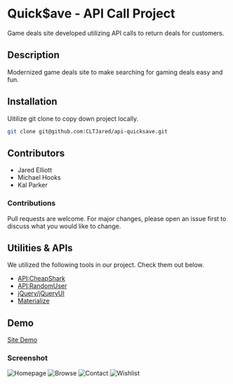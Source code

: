 # Quick$ave - API Call Project
Game deals site developed utilizing API calls to return deals for customers.

## Description
Modernized game deals site to make searching for gaming deals easy and fun.


## Installation
Uitilize git clone to copy down project locally.
```bash
git clone git@github.com:CLTJared/api-quicksave.git
```

## Contributors
* Jared Elliott
* Michael Hooks
* Kal Parker

### Contributions
Pull requests are welcome. For major changes, please open an issue first to discuss what you would like to change.

## Utilities & APIs
We utilized the following tools in our project. Check them out below.
* [API:CheapShark](https://apidocs.cheapshark.com/)
* [API:RandomUser](https://randomuser.me)
* [jQuery/jQueryUI](https://jquery.com)
* [Materialize](https://materializecss.com/)

## Demo
[Site Demo](https://kalleepar.github.io/GroupProject1/home.html)

### Screenshot

![Homepage](https://github.com/kalleepar/GroupProject1/blob/ba34d9941c0c396c91f184e1fff734a48b82ef1c/assets/pictures/quicksavesample1.jpg)
![Browse](https://github.com/kalleepar/GroupProject1/blob/ba34d9941c0c396c91f184e1fff734a48b82ef1c/assets/pictures/quicksavesample2.jpg)
![Contact](https://github.com/kalleepar/GroupProject1/blob/ba34d9941c0c396c91f184e1fff734a48b82ef1c/assets/pictures/quicksavesample3.jpg)
![Wishlist](https://github.com/kalleepar/GroupProject1/blob/ba34d9941c0c396c91f184e1fff734a48b82ef1c/assets/pictures/quicksavesample4.jpg)
